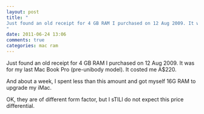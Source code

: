 ```yaml
---
layout: post
title: "
Just found an old receipt for 4 GB RAM I purchased on 12 Aug 2009. It was for my last Mac Book Pro (pre-unibody model). It costed me A$220.
"
date: 2011-06-24 13:06
comments: true
categories: mac ram
---
```


Just found an old receipt for 4 GB RAM I purchased on 12 Aug 2009. It was for my last Mac Book Pro (pre-unibody model). It costed me A$220.


And about a week, I spent less than this amount and got myself 16G RAM to upgrade my iMac.


OK, they are of different form factor, but I sTILl do not expect this price differential.

